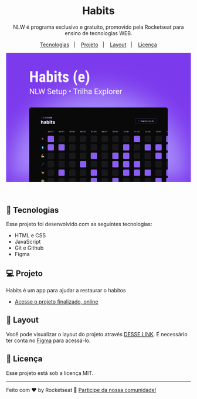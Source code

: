<h1 align="center"> Habits </h1>

<p align="center">
NLW é programa exclusivo e gratuito, promovido pela Rocketseat para ensino de tecnologias WEB. <br/>
</p>

<p align="center">
  <a href="#-tecnologias">Tecnologias</a>&nbsp;&nbsp;&nbsp;|&nbsp;&nbsp;&nbsp;
  <a href="#-projeto">Projeto</a>&nbsp;&nbsp;&nbsp;|&nbsp;&nbsp;&nbsp;
  <a href="#-layout">Layout</a>&nbsp;&nbsp;&nbsp;|&nbsp;&nbsp;&nbsp;
  <a href="#memo-licença">Licença</a>
</p>

<p align="center">
  <img src="./assets/logoreaeme.svg" alt="Logomarca do aplicativo Habits" />
</p>

<br>

## 🚀 Tecnologias

Esse projeto foi desenvolvido com as seguintes tecnologias:

- HTML e CSS
- JavaScript
- Git e Github
- Figma

## 💻 Projeto

Habits é um app para ajudar a restaurar o habitos

- [Acesse o projeto finalizado, online](https://JoãoPolloni.github.io/NLW-Setup)

## 🔖 Layout

Você pode visualizar o layout do projeto através [DESSE LINK](https://www.figma.com/file/qkP1Y1VVF6Uhq22heRFDTL/Habits-(e)-(Community)-(Community)?t=zzocjJonnXQIDalA-1). É necessário ter conta no [Figma](https://figma.com) para acessá-lo.

## :memo: Licença

Esse projeto está sob a licença MIT.

---

Feito com ♥ by Rocketseat :wave: [Participe da nossa comunidade!](https://discord.gg/rocketseat)